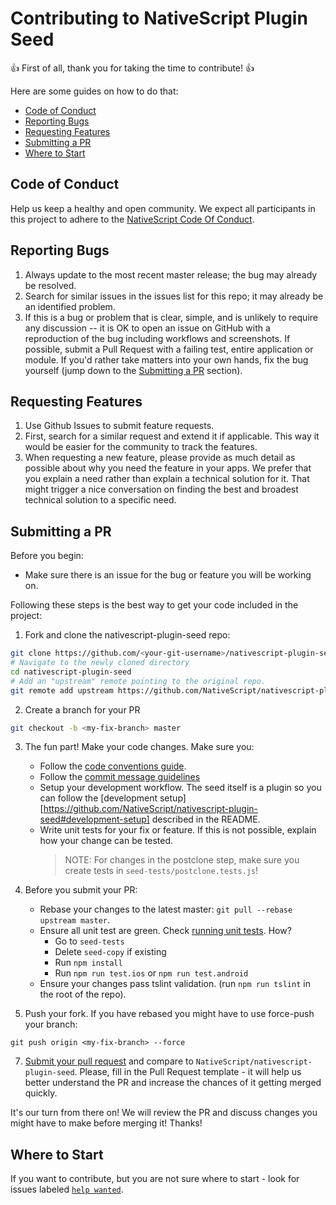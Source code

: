 # Contributing to NativeScript Plugin Seed

:+1: First of all, thank you for taking the time to contribute! :+1:

Here are some guides on how to do that:

<!-- TOC depthFrom:2 -->

- [Code of Conduct](#code-of-conduct)
- [Reporting Bugs](#reporting-bugs)
- [Requesting Features](#requesting-features)
- [Submitting a PR](#submitting-a-pr)
- [Where to Start](#where-to-start)

<!-- /TOC -->

##  Code of Conduct
Help us keep a healthy and open community. We expect all participants in this project to adhere to the [NativeScript Code Of Conduct](https://github.com/NativeScript/codeofconduct).


## Reporting Bugs

1. Always update to the most recent master release; the bug may already be resolved.
2. Search for similar issues in the issues list for this repo; it may already be an identified problem.
3. If this is a bug or problem that is clear, simple, and is unlikely to require any discussion -- it is OK to open an issue on GitHub with a reproduction of the bug including workflows and screenshots. If possible, submit a Pull Request with a failing test, entire application or module. If you'd rather take matters into your own hands, fix the bug yourself (jump down to the [Submitting a PR](#submitting-a-pr) section).

## Requesting Features

1. Use Github Issues to submit feature requests.
2. First, search for a similar request and extend it if applicable. This way it would be easier for the community to track the features.
3. When requesting a new feature, please provide as much detail as possible about why you need the feature in your apps. We prefer that you explain a need rather than explain a technical solution for it. That might trigger a nice conversation on finding the best and broadest technical solution to a specific need.

## Submitting a PR

Before you begin:
* Make sure there is an issue for the bug or feature you will be working on.

Following these steps is the best way to get your code included in the project:

1. Fork and clone the nativescript-plugin-seed repo:
```bash
git clone https://github.com/<your-git-username>/nativescript-plugin-seed.git
# Navigate to the newly cloned directory
cd nativescript-plugin-seed
# Add an "upstream" remote pointing to the original repo.
git remote add upstream https://github.com/NativeScript/nativescript-plugin-seed.git
```
2. Create a branch for your PR
```bash
git checkout -b <my-fix-branch> master
```

3. The fun part! Make your code changes. Make sure you:
    - Follow the [code conventions guide](https://github.com/NativeScript/NativeScript/blob/master/CodingConvention.md).
    - Follow the [commit message guidelines](https://github.com/NativeScript/NativeScript/blob/pr-template/CONTRIBUTING.md#commit-messages)
    - Setup your development workflow. The seed itself is a plugin so you can follow the [development setup][https://github.com/NativeScript/nativescript-plugin-seed#development-setup] described in the README.
    - Write unit tests for your fix or feature. If this is not possible, explain how your change can be tested.
        > NOTE: For changes in the postclone step, make sure you create tests in `seed-tests/postclone.tests.js`!

4. Before you submit your PR:
    - Rebase your changes to the latest master: `git pull --rebase upstream master`.
    - Ensure all unit test are green. Check [running unit tests](DevelopmentWorkflow.md#running-the-tests). How?
         - Go to `seed-tests`
         - Delete `seed-copy` if existing
         - Run `npm install`
         - Run `npm run test.ios` or `npm run test.android`
    - Ensure your changes pass tslint validation. (run `npm run tslint` in the root of the repo).

6. Push your fork. If you have rebased you might have to use force-push your branch:
```
git push origin <my-fix-branch> --force
```

7. [Submit your pull request](https://github.com/NativeScript/nativescript-plugin-seed/compare) and compare to `NativeScript/nativescript-plugin-seed`. Please, fill in the Pull Request template - it will help us better understand the PR and increase the chances of it getting merged quickly.

It's our turn from there on! We will review the PR and discuss changes you might have to make before merging it! Thanks! 

## Where to Start

If you want to contribute, but you are not sure where to start - look for issues labeled [`help wanted`](https://github.com/NativeScript/nativescript-plugin-seed/issues?q=is%3Aopen+is%3Aissue+label%3A%22help+wanted%22).

